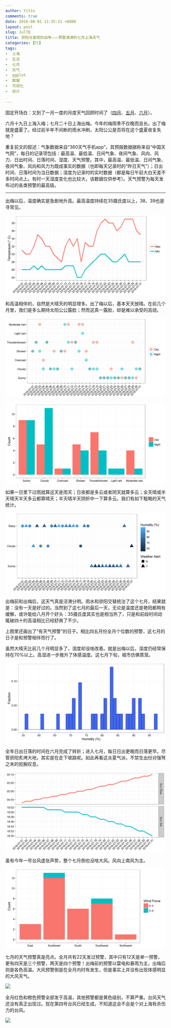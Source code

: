 ```yaml
---
author: YiYin
comments: true
date: 2016-08-01 11:35:11 +0800
layout: post
slug: JulTQ
title: 骄阳与豪雨的战争———预警满满的七月上海天气
categories: [行]
tags:
-  上海
-  生活
-  七月
-  天气
-  ggplot
-  数据
-  可视化
-  统计

---
```


固定开场白：又到了一月一度的月度天气回顾时间了（<a href="http://whyhow.github.io/2016/05/01/aprtq.html">四月</a>、<a href="http://www.whyhow.io/2016/06/01/maytq.html">五月</a>、<a href="http://www.whyhow.io/2016/07/01/juntq.html">六月</a>）。

六月十九日上海入梅；七月二十日上海出梅。今年的梅雨季不仅晚而且长。出了梅就是盛夏了。经过前半年不间断的雨水冲刷，太阳公公是否将在这个盛夏收复失地？

重复前文的叙述：气象数据来自“360天气手机app”，其预报数据据称来自“中国天气网”，每日的记录项包括：最高温、最低温、日间气象、夜间气象、风向、风力、日出时间、日落时间、湿度、天气预警。其中，最高温、最低温、日间气象、夜间气象、风向和风力为既成事实的数据（也即每天记录时的“昨日天气”）；日出时间、日落时间为当日数据；湿度为记录时的实时数据（都是每日午前大白天差不多时间点上。有时一天湿度变化也比较大，该数据仅供参考）。天气预警为每天发布过的各类预警的最高级。

<hr/>

出梅以后，温度确实是急剧地升高。最高温度持续在35摄氏度以上，38、39也是寻常见。

![](/public/images/Jul/ondo.png)

和高温相伴的，自然是大晴天的明显增多。出了梅以后，基本天天放晴。在前几个月里，我们是多么期待太阳公公露脸；然而这真一露脸，却是难以承受的高烧。

![](/public/images/Jul/tenkou.png)

![](/public/images/Jul/tenkou2.png)

如果一日里下过雨就算这天是雨天；日夜都是多云或者阴天就算多云；全天晴或半天晴天半天多云都算晴天；半天晴半天阴折中一下算多云。我们有如下粗略的天气统计。

![](/public/images/Jul/tenkouall.png)

出梅前和出梅后，这天气真是泾渭分明。雨水和骄阳交替统治了这个七月，结果就是：没有一天是好过的。当然到了这七月的最后一天，无论是温度还是艳阳都稍有缓解，或许能给八月开个好头：35摄氏度其实也是相当热了，只是和前段时间动辄破四十的高温相比已经舒爽了不少。

上图里还画出了“有天气预警”的日子。相比四五月份全月个位数的预警，这七月的日子是和预警相伴而行了。

虽然大晴天比前几个月明显多了，湿度却没啥改善。就是出梅以后，湿度仍经常保持在70%以上。高湿进一步推升了体感温度。这七月下旬，城市仿佛蒸笼。

![](/public/images/Jul/humi.png)

全年日出日落的时间在六月完成了转折；进入七月，每日日出更晚而日落更早。尽管骄阳炙烤大地，其实是在走下坡路呢。如此再看这炎夏气派，不禁生出份对强弩之末的扼腕叹息。

![](/public/images/Jul/taiyo.png)

虽有今年一号台风虚张声势，整个七月倒也没啥大风。风向上南风为主。

![](/public/images/Jul/wind.png)

七月的天气预警真是亮点。全月共有22天发过预警，其中只有12天是单一预警，更有四天是三个预警，两天是四个预警！出梅前的预警以雷电和暴雨为主，出梅后则是各色高温。大风预警倒是在全月内时有发生，但是事实上并没有出现体感明显的大风天气。

![](/public/images/Jun/alert2.png)

全月红色和橙色预警全部发于高温，其他预警都是黄色级别，不算严重。台风天气还没有真正出现过。现在第四号台风已经生成，不知道这会不会是个对上海有杀伤力的台风。

![](/public/images/Jun/alert.png)

